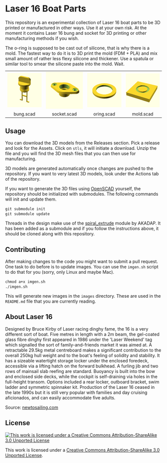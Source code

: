 # Laser 16 Boat Parts

This repository is an experimental collection of Laser 16 boat parts to be 3D printed or manufactured in other ways. Use it at your own risk. At the moment it contains Laser 16 bung and socket for 3D printing or other manufacturing methods if you wish.

The o-ring is supposed to be cast out of silicone, that is why there is a mold. The fastest way to do it is to 3D print the mold (FDM + PLA) and mix small amount of rather less flexy silicone and thickener. Use a spatula or similar tool to smear the silicone paste into the mold. Wait.

<table>
<tr>
<td><img src="images/bung.png"></td>
<td><img src="images/socket.png"></td>
<td><img src="images/oring.png"></td>
<td><img src="images/mold.png"></td>
</tr>
<tr align="center">
<td>bung.scad</td>
<td>socket.scad</td>
<td>oring.scad</td>
<td>mold.scad</td>
</tr>
</table>

## Usage

You can download the 3D models from the Releases section. Pick a release and look for the Assets. Click on `stls`, it will initiate a download. Unzip the file and you will find the 3D mesh files that you can then use for manufacturing.

3D models are generated automatically once changes are pushed to the repository. If you want to very latest 3D models, look under the Actions tab of the repository.

If you want to generate the 3D files using [OpenSCAD](https://openscad.org/) yourself, the repository should be initialized with submodules. The following commands will init and update them.

```
git submodule init
git submodule update
```

Threads in the design make use of the [spiral_extrude](https://www.thingiverse.com/thing:1958354/apps) module by AKADAP. It has been added as a submodule and if you follow the instructions above, it should be cloned along with this repository.

## Contributing

After making changes to the code you might want to submit a pull request. One task to do before is to update images. You can use the `imgen.sh` script to do that for you (sorry, only Linux and maybe Mac).

```
chmod a+x imgen.sh
./imgen.sh
```

This will generate new images in the `images` directory. These are used in the `README.md` file that you are currently reading.

## About Laser 16

Designed by Bruce Kirby of Laser racing dinghy fame, the 16 is a very different sort of boat. Five metres in length with a 2m beam, the gel-coated glass fibre dinghy first appeared in 1986 under the 'Laser Weekend' tag which signalled the sort of family-and-friends market it was aimed at. A retractable 29.5kg metal centreboard makes a significant contribution to the overall 250kg hull weight and to the boat's feeling of solidity and stability. It has a sizeable watertight storage locker under the enclosed foredeck, accessible via a lifting hatch on the forward bulkhead. A furling jib and two rows of mainsail slab reefing are standard. Buoyancy is built into the bow and enclosed side decks, while the cockpit is self-draining via holes in the full-height transom. Options included a rear locker, outboard bracket, swim ladder and symmetric spinnaker kit. Production of the Laser 16 ceased in the late 1990s but it is still very popular with families and day cruising aficionados, and can easily accommodate five adults.

Source: [newtosailing.com](http://www.newtosailing.com/classes/view.asp?id=42)

## License

[![This work is licensed under a Creative Commons Attribution-ShareAlike 3.0 Unported License](https://i.creativecommons.org/l/by-sa/3.0/80x15.png)](https://creativecommons.org/licenses/by-sa/3.0/)

This work is licensed under a [Creative Commons Attribution-ShareAlike 3.0 Unported License](https://creativecommons.org/licenses/by-sa/3.0/).
